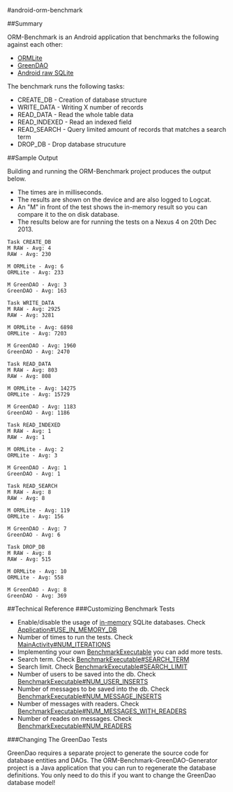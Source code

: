 #android-orm-benchmark

##Summary

ORM-Benchmark is an Android application that benchmarks the following against each other:

- [ORMLite](http://ormlite.com/)
- [GreenDAO](http://greendao-orm.com/)
- [Android raw SQLite](http://developer.android.com/guide/topics/data/data-storage.html#db)

The benchmark runs the following tasks:

- CREATE_DB - Creation of database structure
- WRITE_DATA - Writing X number of records
- READ_DATA - Read the whole table data
- READ_INDEXED - Read an indexed field
- READ_SEARCH - Query limited amount of records that matches a search term
- DROP_DB - Drop database strucuture

##Sample Output

Building and running the ORM-Benchmark project produces the output below. 

- The times are in milliseconds.
- The results are shown on the device and are also logged to Logcat.  
- An "M" in front of the test shows the in-memory result so you can compare it to the on disk database.
- The results below are for running the tests on a Nexus 4 on 20th Dec 2013.

```
Task CREATE_DB
M RAW - Avg: 4
RAW - Avg: 230

M ORMLite - Avg: 6
ORMLite - Avg: 233

M GreenDAO - Avg: 3
GreenDAO - Avg: 163

Task WRITE_DATA
M RAW - Avg: 2925
RAW - Avg: 3281

M ORMLite - Avg: 6898
ORMLite - Avg: 7203

M GreenDAO - Avg: 1960
GreenDAO - Avg: 2470

Task READ_DATA
M RAW - Avg: 803
RAW - Avg: 808

M ORMLite - Avg: 14275
ORMLite - Avg: 15729

M GreenDAO - Avg: 1183
GreenDAO - Avg: 1186

Task READ_INDEXED
M RAW - Avg: 1
RAW - Avg: 1

M ORMLite - Avg: 2
ORMLite - Avg: 3

M GreenDAO - Avg: 1
GreenDAO - Avg: 1

Task READ_SEARCH
M RAW - Avg: 8
RAW - Avg: 8

M ORMLite - Avg: 119
ORMLite - Avg: 156

M GreenDAO - Avg: 7
GreenDAO - Avg: 6

Task DROP_DB
M RAW - Avg: 8
RAW - Avg: 515

M ORMLite - Avg: 10
ORMLite - Avg: 558

M GreenDAO - Avg: 8
GreenDAO - Avg: 369
```

##Technical Reference
###Customizing Benchmark Tests

- Enable/disable the usage of [in-memory](https://www.sqlite.org/inmemorydb.html) SQLite databases. Check [Application#USE_IN_MEMORY_DB](<https://github.com/littleinc/android-orm-benchmark/blob/master/ORM-Benchmark/src/com/littleinc/orm_benchmark/Application.java#L9>)
- Number of times to run the tests. Check [MainActivity#NUM_ITERATIONS](https://github.com/littleinc/android-orm-benchmark/blob/master/ORM-Benchmark/src/com/littleinc/orm_benchmark/MainActivity.java#L36)
- Implementing your own [BenchmarkExecutable](https://github.com/littleinc/android-orm-benchmark/blob/master/ORM-Benchmark/src/com/littleinc/orm_benchmark/BenchmarkExecutable.java) you can add more tests.
- Search term. Check [BenchmarkExecutable#SEARCH_TERM](https://github.com/littleinc/android-orm-benchmark/blob/master/ORM-Benchmark/src/com/littleinc/orm_benchmark/BenchmarkExecutable.java#L9)
- Search limit. Check [BenchmarkExecutable#SEARCH_LIMIT](https://github.com/littleinc/android-orm-benchmark/blob/master/ORM-Benchmark/src/com/littleinc/orm_benchmark/BenchmarkExecutable.java#L11)
- Number of users to be saved into the db. Check [BenchmarkExecutable#NUM_USER_INSERTS](https://github.com/littleinc/android-orm-benchmark/blob/master/ORM-Benchmark/src/com/littleinc/orm_benchmark/BenchmarkExecutable.java#L15)
- Number of messages to be saved into the db. Check [BenchmarkExecutable#NUM_MESSAGE_INSERTS](https://github.com/littleinc/android-orm-benchmark/blob/master/ORM-Benchmark/src/com/littleinc/orm_benchmark/BenchmarkExecutable.java#L17)
- Number of messages with readers. Check [BenchmarkExecutable#NUM_MESSAGES_WITH_READERS](https://github.com/littleinc/android-orm-benchmark/blob/master/ORM-Benchmark/src/com/littleinc/orm_benchmark/BenchmarkExecutable.java#L19)
- Number of reades on messages. Check [BenchmarkExecutable#NUM_READERS](https://github.com/littleinc/android-orm-benchmark/blob/master/ORM-Benchmark/src/com/littleinc/orm_benchmark/BenchmarkExecutable.java#L13)

###Changing The GreenDao Tests 

GreenDao requires a separate project to generate the source code for database entities and DAOs.  The ORM-Benchmark-GreenDAO-Generator project is a Java application that you can run to regenerate the database definitions.  You only need to do this if you want to change the GreenDao database model! 

